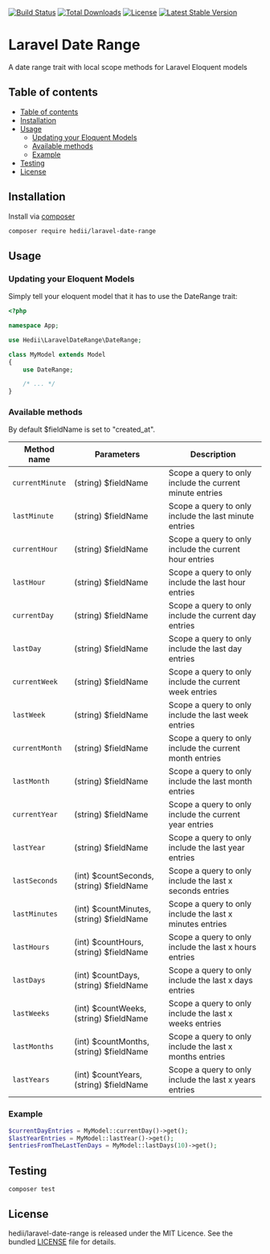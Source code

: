 [![Build Status](https://github.com/hedii/laravel-date-range/workflows/Tests/badge.svg)](https://github.com/hedii/laravel-date-range/actions)
[![Total Downloads](https://poser.pugx.org/hedii/laravel-date-range/downloads)](//packagist.org/packages/hedii/laravel-date-range)
[![License](https://poser.pugx.org/hedii/laravel-date-range/license)](//packagist.org/packages/hedii/laravel-date-range)
[![Latest Stable Version](https://poser.pugx.org/hedii/laravel-date-range/v)](//packagist.org/packages/hedii/laravel-date-range)

# Laravel Date Range

A date range trait with local scope methods for Laravel Eloquent models

## Table of contents

- [Table of contents](#table-of-contents)
- [Installation](#installation)
- [Usage](#usage)
  - [Updating your Eloquent Models](#updating-your-eloquent-models)
  - [Available methods](#available-methods)
  - [Example](#example)
- [Testing](#testing)
- [License](#license)

## Installation

Install via [composer](https://getcomposer.org/doc/00-intro.md)
```sh
composer require hedii/laravel-date-range
```

## Usage

### Updating your Eloquent Models

Simply tell your eloquent model that it has to use the DateRange trait:

```php
<?php

namespace App;

use Hedii\LaravelDateRange\DateRange;

class MyModel extends Model
{
    use DateRange;

    /* ... */
}
```

### Available methods

By default $fieldName is set to "created_at".

| Method name    | Parameters                                | Description                                              |
| -------------- | ----------------------------------------- | -------------------------------------------------------- |
| `currentMinute` | (string) $fieldName                      | Scope a query to only include the current minute entries |
| `lastMinute`    | (string) $fieldName                      | Scope a query to only include the last minute entries    |
| `currentHour`   | (string) $fieldName                      | Scope a query to only include the current hour entries   |
| `lastHour`      | (string) $fieldName                      | Scope a query to only include the last hour entries      |
| `currentDay`    | (string) $fieldName                      | Scope a query to only include the current day entries    |
| `lastDay`       | (string) $fieldName                      | Scope a query to only include the last day entries       |
| `currentWeek`   | (string) $fieldName                      | Scope a query to only include the current week entries   |
| `lastWeek`      | (string) $fieldName                      | Scope a query to only include the last week entries      |
| `currentMonth`  | (string) $fieldName                      | Scope a query to only include the current month entries  |
| `lastMonth`     | (string) $fieldName                      | Scope a query to only include the last month entries     |
| `currentYear`   | (string) $fieldName                      | Scope a query to only include the current year entries   |
| `lastYear`      | (string) $fieldName                      | Scope a query to only include the last year entries      |
| `lastSeconds`   | (int) $countSeconds, (string) $fieldName | Scope a query to only include the last x seconds entries |
| `lastMinutes`   | (int) $countMinutes, (string) $fieldName | Scope a query to only include the last x minutes entries |
| `lastHours`     | (int) $countHours, (string) $fieldName   | Scope a query to only include the last x hours entries   |
| `lastDays`      | (int) $countDays, (string) $fieldName    | Scope a query to only include the last x days entries    |
| `lastWeeks`     | (int) $countWeeks, (string) $fieldName   | Scope a query to only include the last x weeks entries   |
| `lastMonths`    | (int) $countMonths, (string) $fieldName  | Scope a query to only include the last x months entries  |
| `lastYears`     | (int) $countYears, (string) $fieldName   | Scope a query to only include the last x years entries   |

### Example

```php
$currentDayEntries = MyModel::currentDay()->get();
$lastYearEntries = MyModel::lastYear()->get();
$entriesFromTheLastTenDays = MyModel::lastDays(10)->get();
```

## Testing

```
composer test
```

## License

hedii/laravel-date-range is released under the MIT Licence. See the bundled [LICENSE](https://github.com/hedii/laravel-date-range/blob/master/LICENSE.md) file for details.
